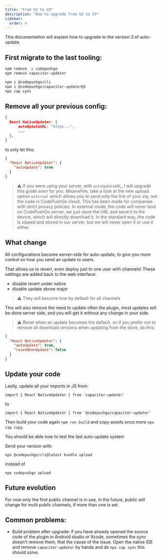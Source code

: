 ```yaml
---
title: "From V2 to V3"
description: "How to upgrade from V2 to V3"
sidebar:
  order: 4
---
```


This documentation will explain how to upgrade to the version 3 of auto-update.

## First migrate to the last tooling:

```bash
npm remove -g codepushgo
npm remove capacitor-updater

npm i @codepushgo/cli
npm i @codepushgo/capacitor-updater@3
npx cap sync
```

## Remove all your previous config:

```json
{
  React NativeUpdater: {
      autoUpdateURL: "https...",
      ...
  },
}
```

to only let this:

```json
{
  "React NativeUpdater": {
    "autoUpdate": true
  }
}
```

> ⚠️ If you were using your server, with `autoUpdateURL`, I will upgrade this guide soon for you. Meanwhile, take a look at the new upload option `external` which allows you to send only the link of your zip, not the code in CodePushGo cloud. This has been made for companies with strict privacy policies. In external mode, the code will never land on CodePushGo server, we just store the URL and send it to the device, which will directly download it. In the standard way, the code is zipped and stored in our server, but we will never open it or use it either.

## What change

All configurations become server-side for auto-update, to give you more control on how you send an update to users.

That allows us to revert, even deploy just to one user with channels! These settings are added back to the web interface:

* disable revert under native
* disable update above major

> ⚠️ They will become true by default for all channels

This will also remove the need to update often the plugin, most updates will be done server side, and you will get it without any change in your side.

> ⚠️ Reset when an update becomes the default, so if you prefer not to remove all download versions when updating from the store, do this:

```json
{
  "React NativeUpdater": {
    "autoUpdate": true,
    "resetWhenUpdate": false
  }
}
```

## Update your code

Lastly, update all your imports in JS from:

```
import { React NativeUpdater } from 'capacitor-updater'
```

to

```
import { React NativeUpdater } from '@codepushgo/capacitor-updater'
```

Then build your code again `npm run build` and copy assets once more `npx cap copy`.

You should be able now to test the last auto-update system

Send your version with:

```
npx @codepushgo/cli@latest bundle upload
```

instead of

```
npx codepushgo upload
```

## Future evolution

For now only the first public channel is in use, in the future, public will change for multi public channels, if more than one is set.

## Common problems:

* Build problem after upgrade: if you have already opened the source code of the plugin in Android studio or Xcode, sometimes the sync doesn't remove them, that the cause of the issue. Open the native IDE and remove `capacitor-updater` by hands and do `npx cap sync` this should solve.
